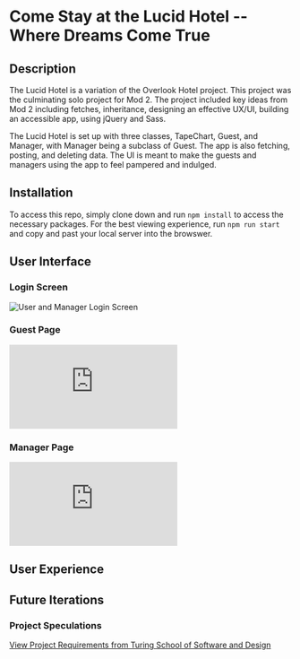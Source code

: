 # Come Stay at the Lucid Hotel -- Where Dreams Come True

## Description

The Lucid Hotel is a variation of the Overlook Hotel project.  This project was the culminating solo project for Mod 2.  The project included key ideas from Mod 2 including fetches, inheritance, designing an effective UX/UI, building an accessible app, using jQuery and Sass.

The Lucid Hotel is set up with three classes, TapeChart, Guest, and Manager, with Manager being a subclass of Guest.  The app is also fetching, posting, and deleting data.  The UI is meant to make the guests and managers using the app to feel pampered and indulged.

## Installation

To access this repo, simply clone down and run `npm install` to access the necessary packages.  For the best viewing experience, run `npm run start` and copy and past your local server into the browswer.

## User Interface
### Login Screen
![User and Manager Login Screen](https://imgur.com/vTYygfV)

### Guest Page
![Guest Page](https://frontend.turing.io/projects/overlook.html)

### Manager Page
![Manager Page](https://frontend.turing.io/projects/overlook.html)

## User Experience


## Future Iterations 

### Project Speculations
[View Project Requirements from Turing School of Software and Design](https://frontend.turing.io/projects/overlook.html)
